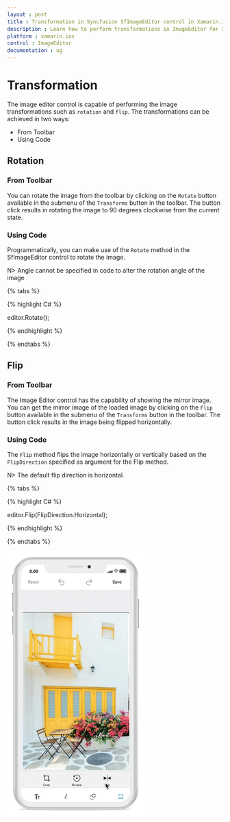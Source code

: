 ```yaml
---
layout : post
title : Transformation in Syncfusion SfImageEditor control in Xamarin.iOS
description : Learn how to perform transformations in ImageEditor for Xamarin.iOS
platform : xamarin.ios
control : ImageEditor
documentation : ug
---
```


# Transformation

The image editor control is capable of performing the image transformations such as `rotation` and `flip`. The transformations can be achieved in two ways:

* From Toolbar
* Using Code

## Rotation

### From Toolbar

You can rotate the image from the toolbar by clicking on the `Rotate` button available in the submenu of the `Transforms` button in the toolbar. The button click results in rotating the image to 90 degrees clockwise from the current state.

### Using Code

Programmatically, you can make use of the `Rotate` method in the SfImageEditor control to rotate the image.

N> Angle cannot be specified in code to alter the rotation angle of the image

{% tabs %}

{% highlight C# %}

editor.Rotate();

{% endhighlight %}

{% endtabs %}


## Flip

### From Toolbar

The Image Editor control has the capability of showing the mirror image. You can get the mirror image of the loaded image by clicking on the `Flip` button available in the submenu of the `Transforms` button in the toolbar. The button click results in the image being flipped horizontally.

### Using Code

The `Flip` method flips the image horizontally or vertically based on the `FlipDirection` specified as argument for the Flip method.

N> The default flip direction is horizontal.

{% tabs %}

{% highlight C# %}

editor.Flip(FlipDirection.Horizontal);

{% endhighlight %}

{% endtabs %}

![SfImageEditor](ImageEditor_images/flip.gif)
